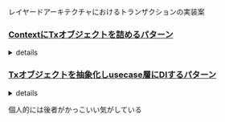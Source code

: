 レイヤードアーキテクチャにおけるトランザクションの実装案

### [ContextにTxオブジェクトを詰めるパターン](./context-pattern)

<details><summary>details</summary>

#### 概要
- **ContextにTxオブジェクトを詰める**パターン
- **RepositoryでContextのValueを参照**し、TxオブジェクトがあればTxオブジェクトを、ない場合はDIされた素のDBオブジェクトを利用する。
(usecase単位でトランザクション処理が必要な部分だけラップするか、middlewareで各エンドポイント全体をラップするかは選択)

#### Pros/Cons
- Pros
  - RepositoryでContextさえ受け取っておけば、トランザクション内で実行するかどうか外部から指定できる
- Cons
  - Contextの乱用感が否めない
  - トランザクション内の処理なのか関数のI/Fだけで判別できず、Contextの内部を見ないと分からない
  - ReadWriteTransactionとReadOnlyTransactionをI/Fで明確に使い分ける実装が難しい

#### 実装

```go
// context-pattern/usecase/user.go
func (i *userInteractor) UpdateName(ctx context.Context, userID, name string) error {
    if err := i.txManager.Transaction(ctx, func(ctx context.Context) error {
        // ...
    }); err != nil {
        return err
    }
    return nil
}

// context-pattern/domain/transaction/tx_manager.go
type TxManager interface {
    Transaction(ctx context.Context, f func(context.Context) error) error
}

// context-pattern/infra/mysql/tx_manager.go
func (t *txManager) Transaction(ctx context.Context, f func(context.Context) error) error {
    tx, err := t.db.BeginTxx(ctx, nil)
    if err != nil {
        return err
    }
    defer func() {
        // (recovery process...)
        if e := tx.Commit(); e != nil {
            slog.ErrorContext(ctx, "failed to MySQL Commit")
        }
    }()

    // ContextにTxをセット
    ctx = xcontext.WithValue[xcontext.MysqlTx, *sqlx.Tx](ctx, tx)
    err = f(ctx)
    if err != nil {
        return err
    }
    return nil
}

// context-pattern/infra/repository/user.go
func (r *userRepository) getMysqlDB(ctx context.Context) infra.MysqlDB {
    // contextにtxオブジェクトが存在すればそれを返却する
    if tx, ok := xcontext.Value[xcontext.MysqlTx, *sqlx.Tx](ctx); ok {
        return tx
    }
    // contextにtxオブジェクトが存在しなければDIされたdbを返却する
    return r.db
}
```

```shell
$ docker compose up -d
$ run-context-pattern
```
</details>

### [Txオブジェクトを抽象化しusecase層にDIするパターン](./di-pattern)



<details><summary>details</summary>

#### 概要
- **Txオブジェクトを抽象化**し、usecase層で扱えるように**DIで注入する**パターン
- **ReadOnlyTransactionとReadWriteObjectの抽象を分ける**ことで、usecase層でハンドリング可能
- RepositoryにTxを受け取るようにI/F単位で設定できる

#### Pros/Cons
- Pros
  - ReadOnlyかReadWriteかをusecase層で扱えることで、**効率的なTransaction**の貼り方を行える
  - 関数のI/Fを見ただけで、その処理がReadOnlyなのかどうか判別できる
  - Repositoryの引数にTxオブジェクトのI/Fを指定することで、**Transactionの開始漏れがなくなる**
- Cons
  - 全てのRepository呼び出しにTransactionの開始が必要になる

#### 実装

```go
// di-pattern/usecase/user.go
func (i *userInteractor) GetUser(ctx context.Context, userID string) (*entity.User, error) {
    var user *entity.User 
    i.txManager.ReadOnlyTransaction(ctx, func(ctx context.Context, tx transaction.ROTx) error {
        // ...
    })
    return user, nil
}

func (i *userInteractor) UpdateName(ctx context.Context, userID, name string) error {
    i.txManager.Transaction(ctx, func(ctx context.Context, tx transaction.RWTx) error {
        // ...
    })
    return nil
}

// di-pattern/domain/transaction/tx_manager.go
type ROTx interface {
    ROTxImpl()
}

type RWTx interface {
    ROTx
    RWTxImpl()
}

type TxManager interface {
    ReadOnlyTransaction(ctx context.Context, f func(ctx context.Context, tx ROTx) error) error
    Transaction(ctx context.Context, f func(ctx context.Context, tx RWTx) error) error
}

// di-pattern/infra/mysql/tx.go
type ROTx interface {
    GetContext(ctx context.Context, dest interface{}, query string, args ...interface{}) error
}

type RWTx interface {
    ROTx
    ExecContext(ctx context.Context, query string, args ...any) (sql.Result, error)
}

type rwTx struct {
    *sqlx.Tx
}

func (tx *rwTx) ROTxImpl() {}
func (tx *rwTx) RWTxImpl() {}

func ExtractRWTx(_tx transaction.RWTx) (RWTx, error) {
    tx, ok := _tx.(*rwTx)
    if !ok {
        return nil, errors.New("mysql RWTx is invalid")
    }
    return tx, nil
}

type roTx struct {
    // MysqlにはReadOnlyなTxオブジェクトが存在しない
    *sqlx.Tx
}

func (tx *roTx) ROTxImpl() {}

func ExtractROTx(_tx transaction.ROTx) (ROTx, error) {
    switch tx := _tx.(type) {
    case *roTx:
        return tx, nil
    case *rwTx: // ReadWriteTransaction内での呼び出しも許可する
        return tx, nil
    }
    return nil, errors.New("mysql ROTx is invalid")
}

// di-pattern/infra/mysql/tx_manager.go
func (t *txManager) Transaction(ctx context.Context, f func(context.Context, transaction.RWTx) error) error {
    tx, err := t.db.BeginTxx(ctx, nil)
    if err != nil {
        return err
    }
    defer func() {
        // (recovery process...)
        if e := tx.Commit(); e != nil {
            slog.ErrorContext(ctx, "failed to MySQL Commit")
        }
    }()

    // ReadWriteTransactionを関数に渡す
    err = f(ctx, &rwTx{tx})
    if err != nil {
        return err
    }
    return nil
    }

func (t *txManager) ReadOnlyTransaction(ctx context.Context, f func(context.Context, transaction.ROTx) error) error {
    tx, err := t.db.BeginTxx(ctx, nil)
    if err != nil {
        return err
    }
    defer func() {
        // (recovery process...)
        if e := tx.Commit(); e != nil {
            slog.ErrorContext(ctx, "failed to MySQL Commit")
        }
	}()

    // ReadOnlyTransactionを関数に渡す
    err = f(ctx, &roTx{tx})
    if err != nil {
        return err
    }
    return nil
}

// di-pattern/infra/repository/user.go
func (r *userRepository) LoadByPK(ctx context.Context, _tx transaction.ROTx, userID string) (*entity.User, error) {
    tx, err := mysql.ExtractROTx(_tx)
    if err != nil {
        return nil, err
    }

    var user User
    if err := tx.GetContext(ctx, &user, "SELECT * FROM users WHERE user_id = ?", userID); err != nil {
        return nil, err
    }
    return user.toEntity(), nil
}

func (r *userRepository) Update(ctx context.Context, _tx transaction.RWTx, e *entity.User) error {
    tx, err := mysql.ExtractRWTx(_tx)
	if err != nil {
        return err
    }

    if _, err := tx.ExecContext(ctx, "UPDATE users SET name = ? WHERE user_id = ?", e.Name, e.UserID); err != nil {
        return err
    }
    return nil
}
```

```shell
$ docker compose up -d
$ run-di-pattern
```
</details>

個人的には後者がかっこいい気がしている
